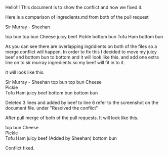 Hello!!! This document is to show the conflict and how we fixed it.

Here is a comparison of ingredients.md from both of the pull request

Sir Murray  -    Sheehan

top bun         top bun
Cheese          juicy beef
Pickle          bottom bun
Tofu
Ham
bottom bun

As you can see there are overlapping ingridients on both of the files so a merge conflict will happen.
In order to fix this I decided to move my juicy beef and bottom bun to bottom and it will look like this.
and add one extra line on to sir murray ingredients so my beef will fit in to it.

It will look like this.

Sir Murray    -    Sheehan
top bun          top bun
Cheese          
Pickle          
Tofu
Ham
                juicy beef
bottom bun      bottom bun

Deleted 3 lines and added by beef to line 6
refer to the screenshot on the document file. under "Resolved the conflict"

After pull merge of both of the pull requests. It will look like this.

top bun
Cheese          
Pickle         
Tofu
Ham
juicy beef (Added by Sheehan)
bottom bun

Conflict fixed.
